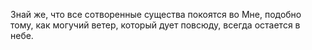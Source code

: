 Знай же, что все сотворенные существа покоятся во Мне, подобно тому, как могучий ветер, который дует повсюду, всегда остается в небе.